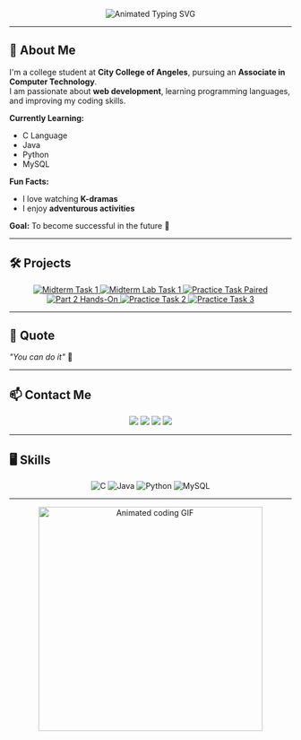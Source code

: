 <p align="center">
  <img src="https://readme-typing-svg.herokuapp.com?font=Fira+Code&size=36&pause=1000&color=FFB6C1&center=true&vCenter=true&width=700&lines=👋+안녕하세요!;Hello+There,+I'm+Johanna+Olmedo;Welcome+to+my+GitHub+account+🚀" alt="Animated Typing SVG" />
</p>







---

## 👩 About Me
I'm a college student at **City College of Angeles**, pursuing an **Associate in Computer Technology**.  
I am passionate about **web development**, learning programming languages, and improving my coding skills.  

**Currently Learning:**  
- C Language  
- Java  
- Python  
- MySQL  

**Fun Facts:**  
- I love watching **K-dramas**  
- I enjoy **adventurous activities**  

**Goal:** To become successful in the future 🚀

---

## 🛠️ Projects

<p align="center">
  <a href="https://docs.google.com/document/d/19QvlrR-Bgf138JH_ckqihLG_PESSmMkC/edit?usp=drivesdk&ouid=110997899620812747796&rtpof=true&sd=true" target="_blank">
    <img src="https://img.shields.io/badge/Midterm%20Paired%20Task%201-OO%20Analysis-ff6ec7?style=for-the-badge&logo=read-the-docs&logoColor=white&labelColor=ffb6c1" alt="Midterm Task 1">
  </a>
  <a href="https://github.com/joa-an/Midterm-Lab-Task-1" target="_blank">
    <img src="https://img.shields.io/badge/Midterm%20Lab%20Task%201-Python%20Fundamentals-6eff6e?style=for-the-badge&logo=python&logoColor=white&labelColor=90ee90" alt="Midterm Lab Task 1">
  </a>
  <a href="https://github.com/joa-an/Practice-Task-Paired" target="_blank">
    <img src="https://img.shields.io/badge/Practice%20Task%20Paired-Java-ffb84d?style=for-the-badge&logo=java&logoColor=white&labelColor=ffd27f" alt="Practice Task Paired">
  </a>
  <a href="https://github.com/joa-an/Part-2-Hands-On" target="_blank">
    <img src="https://img.shields.io/badge/Part%202-Hands--On%20Program-9b59b6?style=for-the-badge&logo=visual-studio-code&logoColor=white&labelColor=d8b4ff" alt="Part 2 Hands-On">
  </a>
  <a href="https://github.com/joa-an/Practice-Task-2" target="_blank">
    <img src="https://img.shields.io/badge/Practice%20Task%202-Collections-ff4da6?style=for-the-badge&logo=database&logoColor=white&labelColor=ff85c1" alt="Practice Task 2">
  </a>
  <a href="https://github.com/joa-an/Practice-Task-3" target="_blank">
    <img src="https://img.shields.io/badge/Practice%20Task%203-Shopping%20Cart-ffd44d?style=for-the-badge&logo=shopping-cart&logoColor=white&labelColor=ffe599" alt="Practice Task 3">
  </a>
</p>

---

## 💬 Quote
*"You can do it"* 💖

---

## 📫 Contact Me
<p align="center">
  <a href="mailto:ocaresjohanna@gmail.com"><img src="https://img.shields.io/badge/Email-ocaresjohanna@gmail.com-cyan?style=for-the-badge&logo=gmail&logoColor=white"></a>
  <a href="https://www.facebook.com/JohannaOcares" target="_blank"><img src="https://img.shields.io/badge/Facebook-JohannaOcares-blue?style=for-the-badge&logo=facebook&logoColor=white"></a>
  <a href="https://www.instagram.com/jo.hhx" target="_blank"><img src="https://img.shields.io/badge/Instagram-jo.hhx-pink?style=for-the-badge&logo=instagram&logoColor=white"></a>
  <a href="https://github.com/joa-an" target="_blank"><img src="https://img.shields.io/badge/GitHub-joa--an-black?style=for-the-badge&logo=github&logoColor=white"></a>
</p>

---

## 🖥️ Skills
<p align="center">
  <img src="https://img.shields.io/badge/C-00599C?style=for-the-badge&logo=c&logoColor=white" alt="C">
  <img src="https://img.shields.io/badge/Java-ED8B00?style=for-the-badge&logo=java&logoColor=white" alt="Java">
  <img src="https://img.shields.io/badge/Python-3776AB?style=for-the-badge&logo=python&logoColor=white" alt="Python">
  <img src="https://img.shields.io/badge/MySQL-4479A1?style=for-the-badge&logo=mysql&logoColor=white" alt="MySQL">
</p>

---

<p align="center">
  <img src="https://media.giphy.com/media/l3q2K5jinAlChoCLS/giphy.gif" width="400" alt="Animated coding GIF"/>
</p>
